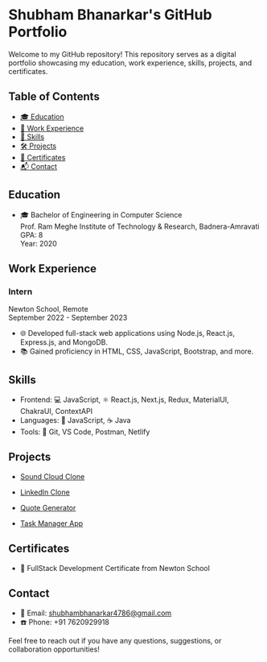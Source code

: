 # Shubham Bhanarkar's GitHub Portfolio

Welcome to my GitHub repository! This repository serves as a digital portfolio showcasing my education, work experience, skills, projects, and certificates.

## Table of Contents

- [:mortar_board: Education](#education)
- [:briefcase: Work Experience](#work-experience)
- [:rocket: Skills](#skills)
- [:hammer_and_wrench: Projects](#projects)
- [:scroll: Certificates](#certificates)
- [:mailbox_with_mail: Contact](#contact)

## Education

- 🎓 Bachelor of Engineering in Computer Science  
   Prof. Ram Meghe Institute of Technology & Research, Badnera-Amravati
  GPA: 8  
  Year: 2020

## Work Experience

### Intern

Newton School, Remote  
September 2022 - September 2023

- 🌐 Developed full-stack web applications using Node.js, React.js, Express.js, and MongoDB.
- 📚 Gained proficiency in HTML, CSS, JavaScript, Bootstrap, and more.

## Skills

- Frontend: 💻 JavaScript, ⚛️ React.js, Next.js, Redux, <!--🎨 SCSS,-->MaterialUI, ChakraUI, ContextAPI
- Languages: 🐍 JavaScript,<!-- 🐍 Python,--> ☕ Java
- Tools: 🔧 Git, VS Code, Postman, Netlify

## Projects

- [Sound Cloud Clone](https://sound-cloud-clone-react.vercel.app/)
<!-- : A social development environment for front-end designers and developers. -->
- [LinkedIn Clone](https://linked-in-clone-react-project-3epg7pmhvtc0.vercel.app/)
<!-- : A simple to-do application with item management features. -->
- [Quote Generator](https://quotes-generator987.netlify.app/)
<!-- : An app to search for specific recipes. -->
- [Task Manager App](https://taskmngerapp.netlify.app/)
<!-- : A tool to organize and track software issues and bugs. -->

## Certificates

<!-- - ✅ Problem Solving Certificate from HackerRank -->

- 🎉 FullStack Development Certificate from Newton School
  <!-- - 🏆 Certificate of Participation from IIT BHU Techfest -->
  <!-- - 🥇 Certificate of Achievement from Locofast -->

## Contact

- 📧 Email: shubhambhanarkar4786@gmail.com
- ☎️ Phone: +91 7620929918

Feel free to reach out if you have any questions, suggestions, or collaboration opportunities!
